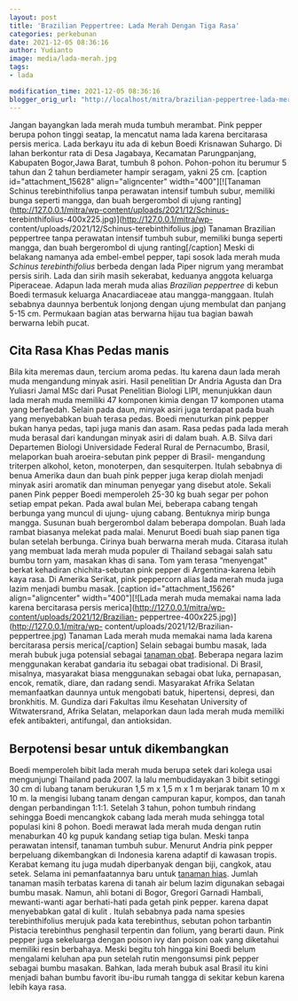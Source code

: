 ```yaml
---
layout: post
title: 'Brazilian Peppertree: Lada Merah Dengan Tiga Rasa'
categories: perkebunan
date: 2021-12-05 08:36:16
author: Yudianto
image: media/lada-merah.jpg
tags:
- lada

modification_time: 2021-12-05 08:36:16
blogger_orig_url: "http://localhost/mitra/brazilian-peppertree-lada-merah.html"
---
```


Jangan bayangkan lada merah muda tumbuh merambat. Pink pepper berupa pohon
tinggi seatap, la mencatut nama lada karena bercitarasa persis merica. Lada
berkayu itu ada di kebun Boedi Krisnawan Suhargo. Di lahan berkontur rata di
Desa Jagabaya, Kecamatan Parungpanjang, Kabupaten Bogor,Jawa Barat, tumbuh 8
pohon. Pohon-pohon itu berumur 5 tahun dan 2 tahun berdiameter hampir seragam,
yakni 25 cm. [caption id="attachment_15628" align="aligncenter"
width="400"][![Tanaman Schinus terebinthifolius tanpa perawatan intensif
tumbuh subur, memiliki bunga seperti mangga, dan buah bergerombol di ujung
ranting](http://127.0.0.1/mitra/wp-content/uploads/2021/12/Schinus-
terebinthifolius-400x225.jpg)](http://127.0.0.1/mitra/wp-
content/uploads/2021/12/Schinus-terebinthifolius.jpg) Tanaman Brazilian
peppertree tanpa perawatan intensif tumbuh subur, memiliki bunga seperti
mangga, dan buah bergerombol di ujung ranting[/caption] Meski di belakang
namanya ada embel-embel pepper, tapi sosok lada merah muda _Schinus
terebinthifolius_ berbeda dengan lada Piper nigrum yang merambat persis sirih.
Lada dan sirih masih sekerabat, keduanya anggota keluarga Piperaceae. Adapun
lada merah muda alias _Brazilian peppertree_ di kebun Boedi termasuk keluarga
Anacardiaceae atau mangga-manggaan. Itulah sebabnya daunnya berbentuk lonjong
dengan ujung membulat dan panjang 5-15 cm. Permukaan bagian atas berwarna
hijau tua bagian bawah berwarna lebih pucat.

## Cita Rasa Khas Pedas manis

Bila kita meremas daun, tercium aroma pedas. Itu karena daun lada merah muda
mengandung minyak asiri. Hasil penelitian Dr Andria Agusta dan Dra Yuliasri
Jamal MSc dari Pusat Penelitian Biologi LIPI, menunjukkan daun lada merah muda
memiliki 47 komponen kimia dengan 17 komponen utama yang berfaedah. Selain
pada daun, minyak asiri juga terdapat pada buah yang menyebabkan buah terasa
pedas. Boedi menuturkan pink pepper bukan hanya pedas, tapi juga manis dan
asam. Rasa pedas pada lada merah muda berasal dari kandungan minyak asiri di
dalam buah. A.B. Silva dari Departemen Biologi Universidade Federal Rural de
Pernacumbo, Brasil, melaporkan buah aroeira-sebutan pink pepper di Brasil-
mengandung triterpen alkohol, keton, monoterpen, dan sesquiterpen. Itulah
sebabnya di benua Amerika daun dan buah pink pepper juga kerap diolah menjadi
minyak asiri aromatik dan minuman penyegar yang disebut atole. Sekali panen
Pink pepper Boedi memperoleh 25-30 kg buah segar per pohon setiap empat pekan.
Pada awal bulan Mei, beberapa cabang tengah berbunga yang muncul di ujung-
ujung cabang. Bentuknya mirip bunga mangga. Susunan buah bergerombol dalam
beberapa dompolan. Buah lada rambat biasanya melekat pada malai. Menurut Boedi
buah siap panen tiga bulan setelah berbunga. Cirinya buah berwarna merah muda.
Citarasa itulah yang membuat lada merah muda populer di Thailand sebagai salah
satu bumbu torn yam, masakan khas di sana. Tom yam terasa “menyengat" berkat
kehadiran chichita-sebutan pink pepper di Argentina-karena lebih kaya rasa. Di
Amerika Serikat, pink peppercorn alias lada merah muda juga lazim menjadi
bumbu masak. [caption id="attachment_15626" align="aligncenter"
width="400"][![Lada merah muda memakai nama lada karena bercitarasa persis
merica](http://127.0.0.1/mitra/wp-content/uploads/2021/12/Brazilian-
peppertree-400x225.jpg)](http://127.0.0.1/mitra/wp-
content/uploads/2021/12/Brazilian-peppertree.jpg) Tanaman Lada merah muda
memakai nama lada karena bercitarasa persis merica[/caption] Selain sebagai
bumbu masak, lada merah bubuk juga potensial sebagai [tanaman
obat](http://127.0.0.1/mitra/kesehatan "tanaman obat"). Beberapa negara lazim
menggunakan kerabat gandaria itu sebagai obat tradisional. Di Brasil,
misalnya, masyarakat biasa menggunakan sebagai obat luka, pernapasan, encok,
rematik, diare, dan radang sendi. Masyarakat Afrika Selatan memanfaatkan
daunnya untuk mengobati batuk, hipertensi, depresi, dan bronkhitis. M. Gundiza
dari Fakultas ilmu Kesehatan University of Witwatersrand, Afrika Selatan,
melaporkan daun lada merah muda memiliki efek antibakteri, antifungal, dan
antioksidan.

## Berpotensi besar untuk dikembangkan

Boedi memperoleh bibit lada merah muda berupa setek dari kolega usai
mengunjungi Thailand pada 2007. la lalu membudidayakan 3 bibit setinggi 30 cm
di lubang tanam berukuran 1,5 m x 1,5 m x 1 m berjarak tanam 10 m x 10 m. la
mengisi lubang tanam dengan campuran kapur, kompos, dan tanah dengan
perbandingan 1:1:1. Setelah 3 tahun, pohon tumbuh rindang sehingga Boedi
mencangkok cabang lada merah muda sehingga total populasi kini 8 pohon. Boedi
merawat lada merah muda dengan rutin menaburkan 40 kg pupuk kandang setiap
tiga bulan. Meski tanpa perawatan intensif, tanaman tumbuh subur. Menurut
Andria pink pepper berpeluang dikembangkan di Indonesia karena adaptif di
kawasan tropis. Kerabat kemang itu juga mudah diperbanyak dengan biji,
cangkok, atau setek. Selama ini pemanfaatannya baru untuk [tanaman
hias](http://127.0.0.1/mitra/tanaman-hias "tanaman hias"). Jumlah tanaman
masih terbatas karena di tanah air belum lazim digunakan sebagai bumbu masak.
Namun, ahli botani di Bogor, Gregori Garnadi Hambali, mewanti-wanti agar
berhati-hati pada getah pink pepper. karena dapat menyebabkan gatal di kulit .
Itulah sebabnya pada nama spesies terebinthifolius merujuk pada kata
terebinthus, sebutan pohon tarbantin Pistacia terebinthus penghasil terpentin
dan folium, yang berarti daun. Pink pepper juga sekeluarga dengan poison ivy
dan poison oak yang diketahui memiliki resin berbahaya. Meski begitu toh
hingga kini Boedi belum mengalami keluhan apa pun setelah rutin mengonsumsi
pink pepper sebagai bumbu masakan. Bahkan, lada merah bubuk asal Brasil itu
kini menjadi bahan bumbu favorit ibu-ibu rumah tangga di sekitar kebun karena
lebih kaya rasa.


